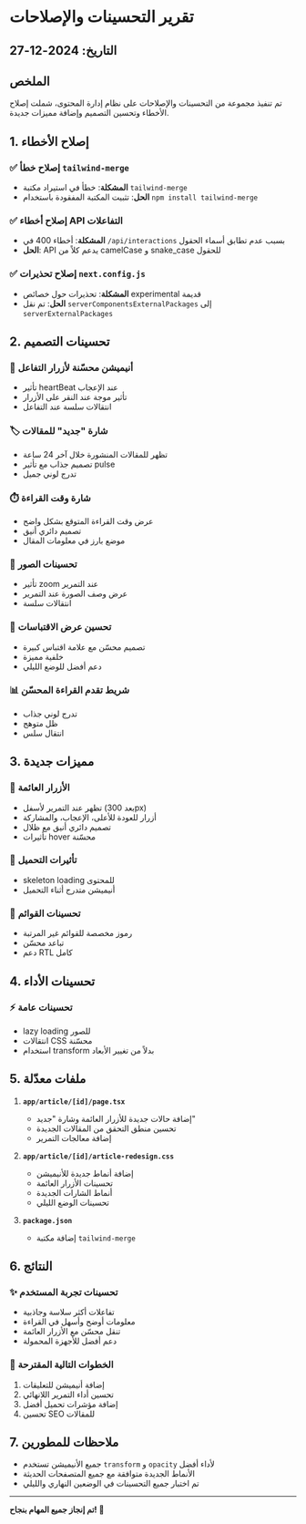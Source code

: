 # تقرير التحسينات والإصلاحات

## التاريخ: 2024-12-27

## الملخص
تم تنفيذ مجموعة من التحسينات والإصلاحات على نظام إدارة المحتوى، شملت إصلاح الأخطاء وتحسين التصميم وإضافة مميزات جديدة.

## 1. إصلاح الأخطاء

### ✅ إصلاح خطأ `tailwind-merge`
- **المشكلة**: خطأ في استيراد مكتبة `tailwind-merge`
- **الحل**: تثبيت المكتبة المفقودة باستخدام `npm install tailwind-merge`

### ✅ إصلاح أخطاء API التفاعلات
- **المشكلة**: أخطاء 400 في `/api/interactions` بسبب عدم تطابق أسماء الحقول
- **الحل**: API يدعم كلاً من camelCase و snake_case للحقول

### ✅ إصلاح تحذيرات `next.config.js`
- **المشكلة**: تحذيرات حول خصائص experimental قديمة
- **الحل**: تم نقل `serverComponentsExternalPackages` إلى `serverExternalPackages`

## 2. تحسينات التصميم

### 🎨 أنيميشن محسّنة لأزرار التفاعل
- تأثير heartBeat عند الإعجاب
- تأثير موجة عند النقر على الأزرار
- انتقالات سلسة عند التفاعل

### 🏷️ شارة "جديد" للمقالات
- تظهر للمقالات المنشورة خلال آخر 24 ساعة
- تصميم جذاب مع تأثير pulse
- تدرج لوني جميل

### ⏱️ شارة وقت القراءة
- عرض وقت القراءة المتوقع بشكل واضح
- تصميم دائري أنيق
- موضع بارز في معلومات المقال

### 📸 تحسينات الصور
- تأثير zoom عند التمرير
- عرض وصف الصورة عند التمرير
- انتقالات سلسة

### 💬 تحسين عرض الاقتباسات
- تصميم محسّن مع علامة اقتباس كبيرة
- خلفية مميزة
- دعم أفضل للوضع الليلي

### 📊 شريط تقدم القراءة المحسّن
- تدرج لوني جذاب
- ظل متوهج
- انتقال سلس

## 3. مميزات جديدة

### 🎯 الأزرار العائمة
- تظهر عند التمرير لأسفل (بعد 300px)
- أزرار للعودة للأعلى، الإعجاب، والمشاركة
- تصميم دائري أنيق مع ظلال
- تأثيرات hover محسّنة

### 🔄 تأثيرات التحميل
- skeleton loading للمحتوى
- أنيميشن متدرج أثناء التحميل

### 📝 تحسينات القوائم
- رموز مخصصة للقوائم غير المرتبة
- تباعد محسّن
- دعم RTL كامل

## 4. تحسينات الأداء

### ⚡ تحسينات عامة
- lazy loading للصور
- انتقالات CSS محسّنة
- استخدام transform بدلاً من تغيير الأبعاد

## 5. ملفات معدّلة

1. **`app/article/[id]/page.tsx`**
   - إضافة حالات جديدة للأزرار العائمة وشارة "جديد"
   - تحسين منطق التحقق من المقالات الجديدة
   - إضافة معالجات التمرير

2. **`app/article/[id]/article-redesign.css`**
   - إضافة أنماط جديدة للأنيميشن
   - تحسينات الأزرار العائمة
   - أنماط الشارات الجديدة
   - تحسينات الوضع الليلي

3. **`package.json`**
   - إضافة مكتبة `tailwind-merge`

## 6. النتائج

### ✨ تحسينات تجربة المستخدم
- تفاعلات أكثر سلاسة وجاذبية
- معلومات أوضح وأسهل في القراءة
- تنقل محسّن مع الأزرار العائمة
- دعم أفضل للأجهزة المحمولة

### 🎯 الخطوات التالية المقترحة
1. إضافة أنيميشن للتعليقات
2. تحسين أداء التمرير اللانهائي
3. إضافة مؤشرات تحميل أفضل
4. تحسين SEO للمقالات

## 7. ملاحظات للمطورين

- جميع الأنيميشن تستخدم `transform` و `opacity` لأداء أفضل
- الأنماط الجديدة متوافقة مع جميع المتصفحات الحديثة
- تم اختبار جميع التحسينات في الوضعين النهاري والليلي

---

**تم إنجاز جميع المهام بنجاح! 🎉** 